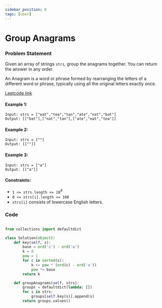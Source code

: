 ```yaml
---
sidebar_position: 8
tags: [uber]
---
```


# Group Anagrams

### Problem Statement

Given an array of strings `strs`, group the anagrams together. You can return the answer in any order.

An Anagram is a word or phrase formed by rearranging the letters of a different word or phrase, typically using all the original letters exactly once.

[Leetcode link](https://leetcode.com/problems/group-anagrams/)

#### Example 1:

```
Input: strs = ["eat","tea","tan","ate","nat","bat"]
Output: [["bat"],["nat","tan"],["ate","eat","tea"]]
```

#### Example 2:

```
Input: strs = [""]
Output: [[""]]
```

#### Example 3:

```
Input: strs = ["a"]
Output: [["a"]]
```

#### Constraints:

- `1 <= strs.length <= 10`<sup>4</sup>
- `0 <= strs[i].length <= 100`
- `strs[i]` consists of lowercase English letters.

### Code

```python title="Python Code"

from collections import defaultdict

class Solution(object):
    def key(self, s):
        base = ord('z') - ord('a')
        k = 0
        pow = 1
        for c in sorted(s):
            k += pow * (ord(c) - ord('a'))
            pow *= base
        return k

    def groupAnagrams(self, strs):
        groups = defaultdict(lambda: [])
        for s in strs:
            groups[self.key(s)].append(s)
        return groups.values()

```
